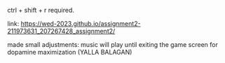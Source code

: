 ctrl + shift + r required.


link: https://wed-2023.github.io/assignment2-211973631_207267428_assignment2/


made small adjustments: music will play until exiting the game screen for dopamine maximization (YALLA BALAGAN)
